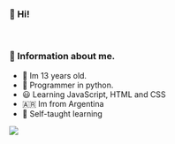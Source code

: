 ### 🤙 Hi!
<br>

### 🚬 Information about me.
- 🚬 Im 13 years old.
- 🐍 Programmer in python.
- 😃 Learning JavaScript, HTML and CSS
- 🇦🇷  Im from Argentina
- 💼 Self-taught learning

<img src="https://thumbs.dreamstime.com/b/horizontal-banner-hands-typing-laptop-keyboard-various-electronic-devices-symbols-programming-software-horizontal-125917922.jpg">
